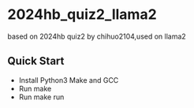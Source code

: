 2024hb_quiz2_llama2
=====
based on 2024hb quiz2 by chihuo2104,used on llama2

## Quick Start
- Install Python3 Make and GCC
- Run make
- Run make run
